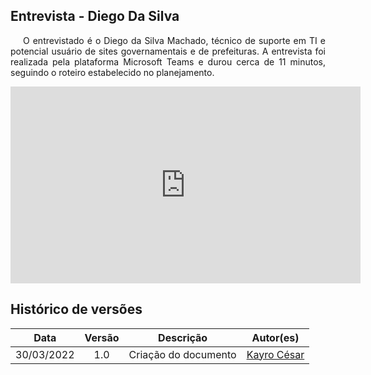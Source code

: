 ## Entrevista - Diego Da Silva

<p style="text-indent: 20px; text-align: justify">
O entrevistado é o Diego da Silva Machado, técnico de suporte em TI e potencial usuário de sites governamentais e de prefeituras. A entrevista foi realizada pela plataforma Microsoft Teams  e durou cerca de 11 minutos, seguindo o roteiro estabelecido no planejamento.
</p>

<div align="center">
    <iframe width="560" height="315" src="https://www.youtube.com/embed/HJnGGvFFPCk" title="YouTube video player" frameborder="0" allow="accelerometer; autoplay; clipboard-write; encrypted-media; gyroscope; picture-in-picture" allowfullscreen></iframe>

</div>

## Histórico de versões

 | **Data**   | **Versão** | **Descrição**                            |                **Autor(es)**                 |
 | ---------- | :--------: | ---------------------------------------- | :------------------------------------------: |
 | 30/03/2022  |    1.0     |   Criação do documento    |        [Kayro César](https://github.com/kayrocesar)         |



